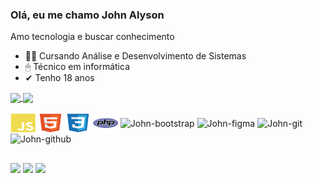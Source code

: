 ### Olá, eu me chamo John Alyson


Amo tecnologia e buscar conhecimento

- 👨‍🎓 Cursando Análise e Desenvolvimento de Sistemas
- 🖱 Técnico em informática
- ✔ Tenho 18 anos

<div> 
  <a href="https://github.com/johnalysonn/github-readme-stats">
    <img height="180em" align="center" src="https://github-readme-stats.vercel.app/api?username=johnalysonn&show_icons=true&theme=radical" />
  </a>
  <a href="https://github.com/johnalysonn/convoychat">
    <img height="180em" align="center" src="https://github-readme-stats.vercel.app/api/top-langs/?username=johnalysonn&layout=compact&theme=radical" />
  </a>
 </div>
 
 <div style="display: inline_block"><br>
  <img align="center" alt="John-Js" height="30" width="40" src="https://raw.githubusercontent.com/devicons/devicon/master/icons/javascript/javascript-plain.svg">
  <img align="center" alt="John-HTML" height="30" width="40" src="https://raw.githubusercontent.com/devicons/devicon/master/icons/html5/html5-original.svg">
  <img align="center" alt="John-CSS" height="30" width="40" src="https://raw.githubusercontent.com/devicons/devicon/master/icons/css3/css3-original.svg">
  <img align="center" alt="John-Python" height="30" width="40" src="https://raw.githubusercontent.com/devicons/devicon/master/icons/php/php-original.svg">
  <img align="center" alt="John-bootstrap" height="30" width="40" src="https://cdn.jsdelivr.net/gh/devicons/devicon/icons/bootstrap/bootstrap-original.svg">
  <img align="center" alt="John-figma" height="30" width="40" src="https://cdn.jsdelivr.net/gh/devicons/devicon/icons/figma/figma-original.svg">
  <img align="center" alt="John-git" height="30" width="40" src="https://cdn.jsdelivr.net/gh/devicons/devicon/icons/git/git-original.svg">
  <img align="center" alt="John-github" height="30" width="40" src="https://cdn.jsdelivr.net/gh/devicons/devicon/icons/github/github-original.svg">
</div>

##

<div> 
  <a href="https://instagram.com/john_alysonn" target="_blank"><img src="https://img.shields.io/badge/-Instagram-%23E4405F?style=for-the-badge&logo=instagram&logoColor=white" target="_blank"></a>
  <a href = "mailto:johnalyson6633@gmail.com"><img src="https://img.shields.io/badge/-Gmail-%23333?style=for-the-badge&logo=gmail&logoColor=white" target="_blank"></a>
  <a href="https://www.linkedin.com/in/john-alyson-989bb623a/" target="_blank"><img src="https://img.shields.io/badge/-LinkedIn-%230077B5?style=for-the-badge&logo=linkedin&logoColor=white" target="_blank"></a> 
</div>
